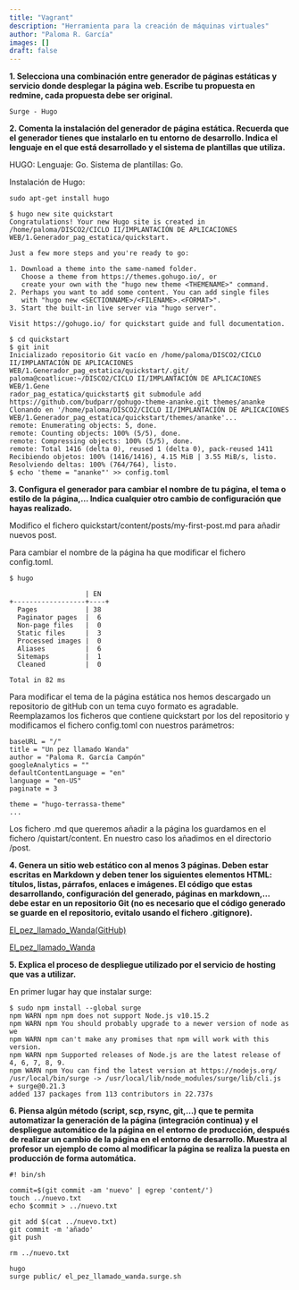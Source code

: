 ```yaml
---
title: "Vagrant"
description: "Herramienta para la creación de máquinas virtuales"
author: "Paloma R. García"
images: []
draft: false
---
```


**1. Selecciona una combinación entre generador de páginas estáticas y servicio donde desplegar la página web. Escribe tu propuesta en redmine, cada propuesta debe ser original.**
~~~
Surge - Hugo
~~~

**2. Comenta la instalación del generador de página estática. Recuerda que el generador tienes que instalarlo en tu entorno de desarrollo. Indica el lenguaje en el que está desarrollado y el sistema de plantillas que utiliza.**

HUGO: Lenguaje: Go. Sistema de plantillas: Go.

Instalación de Hugo:
~~~
sudo apt-get install hugo
~~~

~~~
$ hugo new site quickstart
Congratulations! Your new Hugo site is created in /home/paloma/DISCO2/CICLO II/IMPLANTACIÓN DE APLICACIONES WEB/1.Generador_pag_estatica/quickstart.

Just a few more steps and you're ready to go:

1. Download a theme into the same-named folder.
   Choose a theme from https://themes.gohugo.io/, or
   create your own with the "hugo new theme <THEMENAME>" command.
2. Perhaps you want to add some content. You can add single files
   with "hugo new <SECTIONNAME>/<FILENAME>.<FORMAT>".
3. Start the built-in live server via "hugo server".

Visit https://gohugo.io/ for quickstart guide and full documentation.
~~~

~~~
$ cd quickstart
$ git init
Inicializado repositorio Git vacío en /home/paloma/DISCO2/CICLO II/IMPLANTACIÓN DE APLICACIONES WEB/1.Generador_pag_estatica/quickstart/.git/
paloma@coatlicue:~/DISCO2/CICLO II/IMPLANTACIÓN DE APLICACIONES WEB/1.Gene
rador_pag_estatica/quickstart$ git submodule add https://github.com/budparr/gohugo-theme-ananke.git themes/ananke
Clonando en '/home/paloma/DISCO2/CICLO II/IMPLANTACIÓN DE APLICACIONES WEB/1.Generador_pag_estatica/quickstart/themes/ananke'...
remote: Enumerating objects: 5, done.
remote: Counting objects: 100% (5/5), done.
remote: Compressing objects: 100% (5/5), done.
remote: Total 1416 (delta 0), reused 1 (delta 0), pack-reused 1411
Recibiendo objetos: 100% (1416/1416), 4.15 MiB | 3.55 MiB/s, listo.
Resolviendo deltas: 100% (764/764), listo.
$ echo 'theme = "ananke"' >> config.toml
~~~




**3. Configura el generador para cambiar el nombre de tu página, el tema o estilo de la página,… Indica cualquier otro cambio de configuración que hayas realizado.**

Modifico el fichero quickstart/content/posts/my-first-post.md para añadir nuevos post. 

Para cambiar el nombre de la página ha que modificar el fichero config.toml.
~~~
$ hugo

                   | EN  
+------------------+----+
  Pages            | 38  
  Paginator pages  |  6  
  Non-page files   |  0  
  Static files     |  3  
  Processed images |  0  
  Aliases          |  6  
  Sitemaps         |  1  
  Cleaned          |  0  

Total in 82 ms
~~~

Para modificar el tema de la página estática nos hemos descargado un repositorio de gitHub con un tema cuyo formato es agradable. Reemplazamos los ficheros que contiene quickstart por los del repositorio y modificamos el fichero config.toml con nuestros parámetros:
~~~
baseURL = "/"
title = "Un pez llamado Wanda"
author = "Paloma R. García Campón"
googleAnalytics = ""
defaultContentLanguage = "en"
language = "en-US"
paginate = 3

theme = "hugo-terrassa-theme"
...
~~~

Los fichero .md que queremos añadir a la página los guardamos en el fichero /quistart/content. En nuestro caso los añadimos en el directorio /post.


**4. Genera un sitio web estático con al menos 3 páginas. Deben estar escritas en Markdown y deben tener los siguientes elementos HTML: títulos, listas, párrafos, enlaces e imágenes. El código que estas desarrollando, configuración del generado, páginas en markdown,… debe estar en un repositorio Git (no es necesario que el código generado se guarde en el repositorio, evitalo usando el fichero .gitignore).**

[El_pez_llamado_Wanda(GitHub)]( https://github.com/PalomaR88/El_pez_llamado_Wanda "El pez llamado Wanda(GitHub)")



[El_pez_llamado_Wanda]( http://el_pez_llamado_wanda.surge.sh/ "El pez llamado Wanda")

**5. Explica el proceso de despliegue utilizado por el servicio de hosting que vas a utilizar.**

En primer lugar hay que instalar surge:
~~~
$ sudo npm install --global surge
npm WARN npm npm does not support Node.js v10.15.2
npm WARN npm You should probably upgrade to a newer version of node as we
npm WARN npm can't make any promises that npm will work with this version.
npm WARN npm Supported releases of Node.js are the latest release of 4, 6, 7, 8, 9.
npm WARN npm You can find the latest version at https://nodejs.org/
/usr/local/bin/surge -> /usr/local/lib/node_modules/surge/lib/cli.js
+ surge@0.21.3
added 137 packages from 113 contributors in 22.737s
~~~


**6. Piensa algún método (script, scp, rsync, git,…) que te permita automatizar la generación de la página (integración continua) y el despliegue automático de la página en el entorno de producción, después de realizar un cambio de la página en el entorno de desarrollo. Muestra al profesor un ejemplo de como al modificar la página se realiza la puesta en producción de forma automática.**
~~~
#! bin/sh

commit=$(git commit -am 'nuevo' | egrep 'content/')
touch ../nuevo.txt
echo $commit > ../nuevo.txt

git add $(cat ../nuevo.txt)
git commit -m 'añado'
git push

rm ../nuevo.txt

hugo
surge public/ el_pez_llamado_wanda.surge.sh
~~~


